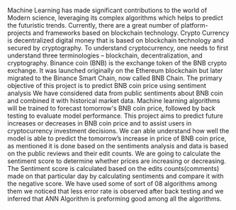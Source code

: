 Machine Learning has made significant contributions to the world of Modern science, leveraging its complex algorithms which helps to predict the futuristic trends. Currently, there are a great number of platform-projects and frameworks based on blockchain technology. Crypto Currency is decentralized digital money that is based on blockchain technology and secured by cryptography. To understand cryptocurrency, one needs to first understand three terminologies – blockchain, decentralization, and cryptography. Binance coin (BNB) is the exchange token of the BNB crypto exchange. It was launched originally on the Ethereum blockchain but later migrated to the Binance Smart Chain, now called BNB Chain. The primary objective of this project is to predict BNB coin price using sentiment analysis We have considered data from public sentiments about BNB coin and combined it with historical market data. Machine learning algorithms will be trained to forecast tomorrow's BNB coin price, followed by back testing to evaluate model performance. This project aims to predict future increases or decreases in BNB coin price and to assist users in cryptocurrency investment decisions. We can able understand how well the model is able to predict the tomorrow’s increase in price of BNB coin price, as mentioned it is done based on the sentiments analysis and data is based on the public reviews and their edit counts. We are going to calculate the sentiment score to determine whether prices are increasing or decreasing. The Sentiment score is calculated based on the edits counts(comments) made on that particular day by calculating sentiments and compare it with the negative score. We have used some of sort of 08 algorithms among them we noticed that less error rate is observed  after back testing and we inferred that ANN  Algorithm is preforming good among all the algorithms.
